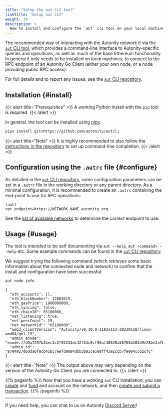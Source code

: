 ```yaml
---
title: "Setup the aut CLI tool"
linkTitle: "Setup aut CLI"
weight: 30
description: >
  How to install and configure the `aut` cli tool on your local machine.
---
```


The recommended way of interacting with the Autonity network if via the [`aut` CLI tool](https://github.com/autonity/autcli), which provides a command-line interface to Autonity-specific queries and operations, as well as much of the base Ethereum functionality.  In general it only needs to be installed on _local_ machines, to connect to the RPC endpoint of an Autonity Go Client (either your own node, or a node providing public RPC access).

For full details and to report any issues, see the [`aut` CLI repository](https://github.com/autonity/autcli).

## Installation {#install}

{{< alert title="Prerequisites" >}}
A working Python install with the `pip` tool is required.
{{< /alert >}}

In general, the tool can be installed using [pipx](https://github.com/pypa/pipx).

```bash
pipx install git+https://github.com/autonity/autcli
```

{{< alert title="Note" >}}
It is highly recommended to also follow the [instructions in the repository](https://github.com/autonity/autcli) to set up command-line completion.
{{< /alert >}}

## Configuration using the `.autrc` file {#configure}

As detailed in the [`aut` CLI repository](https://github.com/autonity/autcli), some configuration parameters can be set in a `.autrc` file in the working directory or any parent directory.  As a minimal configuration, it is recommended to create an `.autrc` containing the end-point to use for RPC operations:

```
[aut]
rpc_endpoint=https://NETWORK_NAME.autonity.org
```

See the [list of available networks](/networks/) to determine the correct endpoint to use.

## Usage {#usage}

The tool is intended to be self documenting via `aut --help`, `aut <command> --help` etc.  Some example commands can be found in the [`aut` CLI repository](https://github.com/autonity/autcli).

We suggest trying the following command (which retrieves some basic information about the connected node and network) to confirm that the install and configuration have been successful:

```bash
aut node info
```
```console
{
  "eth_accounts": [],
  "eth_blockNumber": 12803619,
  "eth_gasPrice": 1000000000,
  "eth_syncing": false,
  "eth_chainId": 65100000,
  "net_listening": true,
  "net_peerCount": 19,
  "net_networkId": "65100000",
  "web3_clientVersion": "Autonity/v0.10.0-1183a113-20230118/linux-amd64/go1.19",
  "admin_enode": "enode://d9a7297b2bec3c2f92233dc42f53c0cf98af30528a56765b102d9e28be2a760b7fd3045790246d1a5836af9a8ea5d2dbcc9b56864f6391045ba76391d9db931e@77.86.9.81:30303",
  "admin_id": "8794927d6dda6f8cb45bc7eefd9084dbb3b81ce508ff43e1ccb7fe904ccd2cfc"
}
```

{{< alert title="Note" >}}
The output above may vary depending on the version of the Autonity Go Client you are connected to.
{{< /alert >}}

{{% pageinfo %}}
Now that you have a working `aut` CLI installation, you can  [create](/account-holders/create-acct/) and [fund](/account-holders/fund-acct/) and account on the network, and then [create and submit a transaction](/account-holders/submit-trans-autcli/).
{{% /pageinfo %}}

------------------------------------------------

If you need help, you can chat to us on Autonity [Discord Server](https://discord.gg/autonity)!
